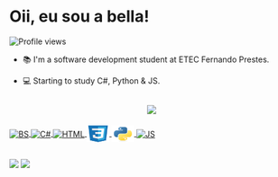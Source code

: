 <h1 align="left">Oii, eu sou a bella!</h1>
<p align="left"> <img src="https://komarev.com/ghpvc/?username=isaxlzzz&color=yellow" alt="Profile views" /> </p>

- 📚  I'm a software development student at ETEC Fernando Prestes.

- 💻 Starting to study C#, Python & JS.


##

<div align="center">
  <a href="https://github.com/isaxlzzz">
  <img width="44%" src="https://github-readme-stats.vercel.app/api?username=isaxlzzz&show_icons=true&theme=dark&include_all_commits=true&count_private=true"/>
</div>
<div style="display: inline_block"><br>
  <img align="center" alt="BS" height="30" width="40" <img src="https://cdn.jsdelivr.net/gh/devicons/devicon/icons/bootstrap/bootstrap-original.svg" />
  <img align="center" alt="C#" height="30" width="40" <img src="https://cdn.jsdelivr.net/gh/devicons/devicon/icons/csharp/csharp-original.svg" />
  <img align="center" alt="HTML" height="30" width="40" <img src="https://cdn.jsdelivr.net/gh/devicons/devicon/icons/html5/html5-original.svg" />
  <img align="center" alt="CSS" height="30" width="40" src="https://raw.githubusercontent.com/devicons/devicon/master/icons/css3/css3-original.svg">
  <img align="center" alt="Python" height="30" width="40" src="https://raw.githubusercontent.com/devicons/devicon/master/icons/python/python-original.svg" />
  <img align="center" alt="JS" height="30" width="40" src="https://cdn.jsdelivr.net/gh/devicons/devicon/icons/javascript/javascript-original.svg" />
</div>
</div>
  
  ##
 
<div> 
  <a href="https://instagram.com/bellascarassati" target="_blank"><img src="https://img.shields.io/badge/-Instagram-%23E4405F?style=for-the-badge&logo=instagram&logoColor=white" target="_blank"></a> 
  <a href = "mailto:isaanjosscarassati@gmail.com"><img src="https://img.shields.io/badge/-Gmail-%23333?style=for-the-badge&logo=gmail&logoColor=white" target="_blank"></a>
</div>
